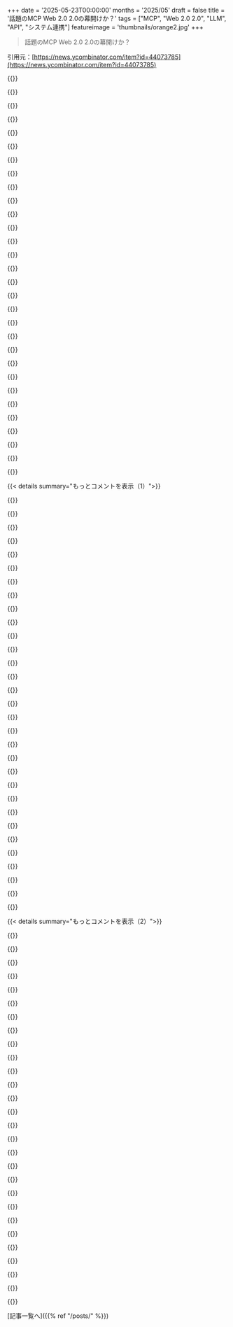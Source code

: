 +++
date = '2025-05-23T00:00:00'
months = '2025/05'
draft = false
title = '話題のMCP Web 2.0 2.0の幕開けか？'
tags = ["MCP", "Web 2.0 2.0", "LLM", "API", "システム連携"]
featureimage = 'thumbnails/orange2.jpg'
+++

> 話題のMCP Web 2.0 2.0の幕開けか？

引用元：[https://news.ycombinator.com/item?id=44073785](https://news.ycombinator.com/item?id=44073785)




{{<matomeQuote body="MCPがエンタープライズ向けだって見逃してる人が多いね。LLMはなんでも翻訳できるから、バラバラのシステムをつなぐのに超便利なんだ。だからB2B SaaSでMCPサーバー導入が進んでる。社内でもAPIの構造や制限をどう変えるか話し合ってるよ。プロトコルが”エンタープライズ向け”じゃなくても、記事の通り重要じゃないんだ。スタンダードの歴史見ても、ダメでも広まることあるしね。" userName="phillipcarter" createdAt="2025/05/23 19:23:28" color="#ff5c5c">}}




{{<matomeQuote body="MCPって結局、長い接続（たいていWebsocket）経由のRPCだろ。俺はRPCの方が楽だと思う理由は二つ。１．RESTのPUTかPOSTかで揉めなくて済む。REST verbで結構時間無駄にしたしね。２．LLMがRESTの意味を理解する必要ない。RPCメソッド見て、いけそうなコールするだけ。たぶん、これだけだよ。" userName="Karrot_Kream" createdAt="2025/05/23 20:48:53" color="#45d325">}}




{{<matomeQuote body="MPC（たぶんMCPだよね）はリモート機能への標準的なアクセス方法だけじゃないんだ。Discoverabilityも提供する。クライアント（LLM）がサーバーにどんな機能があるか聞けて、どう使うか理解できるってこと。" userName="HarHarVeryFunny" createdAt="2025/05/23 22:59:59" color="#ff33a1">}}




{{<matomeQuote body="まあ、でもそれについても既存の選択肢はあるでしょ。インターネットにはDNSレコード（A, MX, SRV, TXTとか）で調べられるし、Webには/.well-knownってAPI仕様とか置いとく場所もある。MCPの主な違いは、stream-oriented communicationとDiscoverabilityが一緒になってるとこだな。" userName="Karrot_Kream" createdAt="2025/05/23 23:14:09" color="">}}




{{<matomeQuote body="つまり、あんたはドメインごとに違う解決策があるって言ってるだけだろ。クライアント発見の普遍的な方法なんてないし、今あるのはそのドメインに特化してるんだよ。" userName="anon7000" createdAt="2025/05/23 23:34:37" color="">}}




{{<matomeQuote body="LLMのすごいとこは、普遍的なクライアント発見方法なんていらないってこと。既存のAPIがSwagger/OpenAPIとかのスキーマ情報出してれば、LLMが勝手に使い方理解できるはず。MCPみたいな新しい普遍標準が必要ってのは、LLM以前の古い考え方に見えるな。" userName="hn_throwaway_99" createdAt="2025/05/24 00:49:35" color="#ff5c5c">}}




{{<matomeQuote body="APIがすでにスキーマ情報公開してる数えきれない標準をサポートしてたら<br>MCPでうまくやってるか知らんけど、もし依存する読み込みのためにモデルで余分なラウンドトリップがあると、コンテキスト全体を再処理したり、キャッシュ階層に保存したりしなきゃいけない。システムRAMにキャッシュするほど短くないと、数百GBものSSD書き込み耐久性を燃やす可能性もある。" userName="cma" createdAt="2025/05/25 03:06:42" color="">}}




{{<matomeQuote body="ソフトウェアをつなげて作る上で大事なのは、AIに魔法みたいに任せて、色んなものを適当にごちゃ混ぜにさせようと抵抗すること。ＯＮＥつのはっきり定義された契約（仕様）を持つべきなんだ。今のLLMのレベルでも、この原則に異論はないはず。" userName="nsonha" createdAt="2025/05/24 04:33:09" color="#ff5c5c">}}




{{<matomeQuote body="あー、いいじゃん最高。俺の金融システムにAIの幻覚付きAPIが必要だって？" userName="throwaway81523" createdAt="2025/05/24 02:13:16" color="">}}




{{<matomeQuote body=".well-knownを「ドメインにすごい固有」って言うのは正確じゃないと思うよ．" userName="achierius" createdAt="2025/05/23 23:47:57" color="">}}




{{<matomeQuote body="少なくともhttpサーバーに限られてるよね．ドメイン固有のルール含めるともっとそうだよ．" userName="rexer" createdAt="2025/05/24 01:03:05" color="">}}




{{<matomeQuote body="rpcプロトコルでは結構ある話じゃない？例えばxml-rpcのシステム名前空間とか．" userName="masklinn" createdAt="2025/05/24 06:46:14" color="">}}




{{<matomeQuote body="restかな？まともなrestのapiシステムは発見できるように設計されてると思うよ．" userName="hun3" createdAt="2025/05/24 12:12:41" color="">}}




{{<matomeQuote body="restは設計の考え方であってプロトコルじゃないんだ．だから外部スキーマ（openapiとか）とか自己文書化で発見可能にできるけど，必ずあるわけじゃないし，外部スキーマの方には標準の発見方法がないんだ（openapi-specificationのissue 724とか2128見て）．" userName="masklinn" createdAt="2025/05/24 12:34:59" color="#ff33a1">}}




{{<matomeQuote body="そうそう，うちで本番運用してるmcpサーバーはこれ対応してるんだ．うまくいくとマジ最高だよ．でももっと頻繁にうまくいくようにするには結構やることあるけどね！" userName="phillipcarter" createdAt="2025/05/23 23:06:31" color="#ff5c5c">}}




{{<matomeQuote body="＞mcpはたんにrpcを長い接続（だいたいwebsocket）でやってるだけ<br>僕の印象ではmcpはsseを使ってて，websocketじゃないのがエンタープライズ向けじゃない理由だと思ってたんだ．サーバーで状態持たないといけないからスケールしにくいんだよね．websocketに変えたの？<br>https://raz.sh/blog/2025-05-02_a_critical_look_at_mcp" userName="EE84M3i" createdAt="2025/05/23 23:47:58" color="#38d3d3">}}




{{<matomeQuote body="「変えた」んじゃなくて，オプションにはなったみたいだよ https://modelcontextprotocol.io/specification/2025-03-26/bas...<br>ステートレスじゃないって話だけど，声を聞いてsseにもセッション持たせるようにしたらしい https://modelcontextprotocol.io/specification/2025-03-26/bas..." userName="mdaniel" createdAt="2025/05/24 13:45:52" color="#ff5733">}}




{{<matomeQuote body="「たんにrpc」じゃないよ．mcpサーバーツールの応答はllmがすぐ使えるコンテキストになるはずなんだ．普通のapiやrpcは他のソフトが使うように設計されてる．既存apiをそのままつなぐと，llmがいらない詳細だらけのコンテキストになっちゃうんだ．" userName="lsaferite" createdAt="2025/05/24 17:04:26" color="#ff33a1">}}




{{<matomeQuote body="僕はrpcにベクトル検索とか埋め込みモデル組み合わせてaiが使えるコンテンツ作ってるんだ．これってmcpって言う？" userName="exiguus" createdAt="2025/05/24 18:50:33" color="">}}




{{<matomeQuote body="これってSwaggerの拡張版で、APIをちゃんと文書化してLLMが使えるようにするだけじゃないの？他の魔法はないみたい。Pythonのdoc stringみたいなLLM用の追加フィールドで代用できそうだよ。" userName="cyanydeez" createdAt="2025/05/24 00:30:52" color="">}}




{{<matomeQuote body="これ、めっちゃ金稼ぎになるね。データ要求の度にLLM通すのに金かかるんだもん。<br>将来、安く問い合わせできるスキーマをエンドポイント同士で交渉する、みたいなことにはならないし。" userName="Animats" createdAt="2025/05/23 20:32:14" color="">}}




{{<matomeQuote body="RESTとかOpenAPIがあるじゃん。それだけでもう自己発見とかできるし。<br>MCP提供する奴らは、どうせ良いAPI持ってるだろうしね。" userName="Flemlo" createdAt="2025/05/23 19:55:51" color="">}}




{{<matomeQuote body="SDKなんていらない、APIドキュメント出してる。<br>パッケージや関数なんていらない、必要な時に自分でコード書けばいい。<br>コンパイラなんていらない、コンピューターはアセンブリ分かってる。<br>これ、使い道が違うよ。MCPはAPIをLLMに教えるだけじゃなくて、APIをカプセル化・単純化して、LLMが毎回ゼロから手探りで理解しなくて済むようにするものなんだよ。" userName="hirsin" createdAt="2025/05/23 19:58:45" color="">}}




{{<matomeQuote body="OpenAPIのスペックって、LLMがAPIを理解するのに必要なこと全部提供してるよね。機能を維持したままLLMのために単純化できるなら、アプリケーションにまた新しい入り口作るんじゃなくて、API自体を単純化しちゃえばいいんじゃない？<br>TikTok見てる時間より長く座って、ちゃんとAPI設計しなくて済むように、ってだけなのかな？" userName="9dev" createdAt="2025/05/23 21:45:48" color="">}}




{{<matomeQuote body="自己発見はできるけど問題はAPIリスト化じゃない、難しいのはオーケストレーションだよ。VMサービスで例えるね。「USのVMをEUに半分のCPU/RAMでコピーするには？」って聞かれたら、APIスペック見せて手順を言う？でもそういう一発APIはないし、コードは書きたくない。3ヶ月後にはスナップショット不可のVMだったり、サイズ無効だったりして壊れるかも。MCPならAPIを「正しく」オーケストレーションして、隅々までチェックしてくれるはず。失敗しても「AIでも無理だったわ」って言える。人間が失敗して「素人かよ」って言われるのと違って。" userName="eddythompson80" createdAt="2025/05/24 00:43:17" color="#ff33a1">}}




{{<matomeQuote body="価値は、社内ウェブサイトのMCPを拡張して、必要なデータを取ってこれることだね。<br>認証とかサービスコールとかワークフローの設定をいちいちやる気が起きない、無数のシステムをスクリプト化できるんだ。<br>MCPは新しい権限いらない、自分がウェブサイトにアクセスできる権限だけでいいんだよ。" userName="8note" createdAt="2025/05/24 00:33:50" color="#ff33a1">}}




{{<matomeQuote body="全く同感。大企業には9時から5時まで素晴らしい仕事をして、次の日まで仕事のこと忘れたいエンジニアがいっぱいいるよ。<br>勤務時間中に社員から最大限引き出すのを望まないビジネスなんてある？" userName="broost3r" createdAt="2025/05/23 22:49:59" color="">}}




{{<matomeQuote body="＞昔の偏屈なUnix野郎がスペック書いてた時代と比べて<br>これがセマンティックウェブ失敗の一因だよ。XMLのeXtensibleに寄りすぎた。XSLとかXHTMLとかXSDとか多すぎ疲れたんだ。当時必要なのは単純な交換フォーマット（JSONがはまった）。でもXMLの時代が来たと思う。LLMは構造化テキスト（MarkdownとXML特に）と相性いい。でもMCPはモデルが間違ってる。「プル」じゃなくて「プッシュ」でコンテキストをモデルに与えるべきだ。" userName="zoogeny" createdAt="2025/05/23 17:54:12" color="#45d325">}}




{{<matomeQuote body="＞「プル」じゃなくて「プッシュ」でコンテキストをモデルに与えるべきだ。<br>インターンに解決させたいケースでどうやるの？前もって情報知ってるなら自分で解決するでしょ。<br>MCPの価値は「代わりにクエリ実行して、15個の情報源つなぎ合わせる方法を学ばなくて済む」ってとこじゃないかな。" userName="mdaniel" createdAt="2025/05/23 19:10:15" color="">}}




{{<matomeQuote body="あなたの反論、よく分かんないな。コンテキストを知るのが、問題の解決策を知るのと一緒って言いたいみたいだけど？<br>例えばね、放射線スキャンで癌があるか判断するコンテキストは、スキャンの内容そのものだよね。<br>ここでモードは二つあるんだ。一つは「LLM、この患者のスキャンに癌があるか教えて」って言って、LLMがMCP呼び出しで患者のレポートを読むモード。<br>もう一つは「LLM、これが患者の放射線スキャンだよ、癌の兆候があるか教えてくれる？」って言うモード。<br>最初の例が俺が「pull」モデルって呼んでるやつで、二つ目が「push」モデルって呼んでるやつだよ。" userName="zoogeny" createdAt="2025/05/23 19:35:45" color="#45d325">}}




{{< details summary="もっとコメントを表示（1）">}}

{{<matomeQuote body="上で言ってたエンタープライズの糊付け役って話が、これがpullモデルである理由だよ。<br>君のpushモデルでは、五つあるバックエンドのどれかからスキャンを探しに行って、必要なアクセス手続きを全部踏んで、実際にファイルを自分で手動で処理する責任が君にあるんだ。<br>pullモデルでは、各バックエンドが一度だけサーバーを実装して、LLMが一度だけそれぞれに接続するから、全部とやり取りするための単一のフローで済むんだよ。" userName="hirsin" createdAt="2025/05/23 19:55:17" color="#38d3d3">}}




{{<matomeQuote body="多くのオフィス仕事では、コンテキストを知るのが、目の前の問題の解決策を知るのとほとんど一緒だね。" userName="goncalo-r" createdAt="2025/05/23 19:43:51" color="">}}




{{<matomeQuote body="その例、面白そうだね。俺は社会人になってずっとオフィスだけど、思いつかないなあ。<br>子供の頃やった logic puzzles を思い出すよ。パズルの醍醐味は、必要な情報は全部提供されてて、deductionで解くのが楽しいってところだよね。Sudokuも同じ。<br>少なくとも、君が言う型にはまらない問題はたくさんあるし、MCPはそれらを解決する正しい方法じゃないって言いたいね。" userName="zoogeny" createdAt="2025/05/23 19:53:04" color="#45d325">}}




{{<matomeQuote body="俺が提案してるLLMのモデルが、多くの人の期待と違うのが面白いね。情報の data-lake を渡してLLMが勝手に推論するんじゃなく、俺たちがコンテキストを手作りしてLLMが推論するんだ。<br>役立つ推論には、関連コンテキストの手作りが重要なんだろうね。LLMでコード書く経験から、コンテキスト選びがすごく大事だと分かったよ。LLMは適切な質問をするのは苦手だけど、役立つ情報を俺たちが与えればうまくやってくれることが多いんだ。" userName="zoogeny" createdAt="2025/05/23 20:33:41" color="#785bff">}}




{{<matomeQuote body="Semantic Webが失敗した主な理由は、誰も Semantic Web が何なのか、何に役立つのかすら説明できないことだと思うな。<br>結局、なんかデータ交換することに関する、一般的なバズワードの集まりでしかないんだ。" userName="this_user" createdAt="2025/05/23 20:53:25" color="">}}




{{<matomeQuote body="うわ、それならすごい成熟した職場で働いてたんだね。もし [Google Drive, Confluence, Airtable, GitHub wiki, Aliceが使ってたあの非推奨のやつとか...] のどれに Slack で言ってた Project Frazlebaz の参照があったか、すぐ分かったんだとしたら。<br>最後は... 昨日？ 先週？ もしかして今日だったかな、時間があいまいすぎてさ。" userName="mdaniel" createdAt="2025/05/23 21:13:40" color="#ff33a1">}}




{{<matomeQuote body="広告をどう詰め込むか分かんなかったから失敗したんだよ。" userName="blitzar" createdAt="2025/05/23 21:21:07" color="">}}




{{<matomeQuote body="そんなに難しかったかな？ただデータ提供するんじゃなくて、データを機械が index できる「semantic tags」付きで提供するんだよ。<br>結局、今 LLMで解決できるような「fuzzy-search」の問題を解決するために作られたんだ。「find me a website which sells home goods」みたいなのは、marketplace として分類され、さらに home goods を売ってるってタグがあれば対応できたはず。<br>本当の問題は、これには cohesive ontology が必要ってことだと思うな。自分のメモやブックマークの tagging に本気でハマったことあるなら、それがどれだけ大変か分かるはずだよ。" userName="achierius" createdAt="2025/05/23 23:50:45" color="#785bff">}}




{{<matomeQuote body="俺たち（つまりユーザー）がソースと質問を提供して、LLMが答えを提供するんだよ。<br>コンテキストって概念全体が、技術的な制約から来る incidental complexity で、ユーザーが気にするべきことじゃないし、まして自分で手作りする必要なんて絶対ないはずだ。" userName="kiitos" createdAt="2025/05/23 21:31:53" color="#ff33a1">}}




{{<matomeQuote body="XMLタグってLLMにはすごく合うんだよね。でもさ、ほとんどただのxmlタグじゃん。nobody™ はLLMにちゃんとしたXML宣言（”？xml version=”1.0” encoding=”UTF-8”？”みたいなやつ）付きのXMLを食わせたりしてないし、名前空間とかXSLT、XMLスキーマとかも使ってない。ただのSGMLっぽいアドホックなタグの集まりだよ。" userName="wongarsu" createdAt="2025/05/23 20:17:31" color="#ff5c5c">}}




{{<matomeQuote body="<br>＞ コンテキストをモデルに「プル」させる指示より、モデルに「プッシュ」すべきだと信じてるんだ。<br>モデルってコンテキストの容量がめちゃくちゃ限られてて、それが主なボトルネックの一つなんだよね。だから、その情報をできるだけ最適化（最小化）するのが大事。モデルが必要だと判断したものをプルさせる方が、その制約を満たしやすくなるってわけ。" userName="kiitos" createdAt="2025/05/23 21:28:11" color="#38d3d3">}}




{{<matomeQuote body="そうそう、セマンティックウェブの最大の問題は、世界をどう表現するか合意しなきゃいけないこと。概念は何？どう関連してるの？みたいな。こういうセマンティックネットワークの研究は計算言語学の自然言語処理でずっとやってきたけど、マジでめんどくさい。例えば、80年代のフランスのMinitelユーザーは、「私の犬が病気」みたいな文章でイエローページから獣医を探せた。すごい技術だけど、そんなに役に立たなかったし、見つけにくかった。<br>LLMは、こういう概念間の関係性を自動で見つけて「いい感じ」にしてくれるって約束してる。うまくいくときもあるし、ダメなときもあるけどね…" userName="fabrice_d" createdAt="2025/05/24 00:59:02" color="#ff33a1">}}




{{<matomeQuote body="でもさ、それって回答の質に劇的な差を生むと思うんだ。どうやってLLM（あるいはLLMの連携）は、それが何かわかってないのに、全ての役立つコンテキストを手に入れるんだろう？<br>（たぶんそれはMCPの仕組みで明らかになってるのかな？俺はまだたまにLLMで半分の関数を書かせるレベルなんだ）" userName="the_other" createdAt="2025/05/25 07:00:06" color="">}}




{{<matomeQuote body="それがMCPでどう解決されるのか、俺には分かんないんだよね。LLMはどこを探せばいいか、どうやって知るんだろう？ただslack／jira／airtableみたいなAPI（あるいは一連のAPI）を使えるようにしただけじゃ、コンテキストが魔法のように現れたり、それを見つけるための正しい検索呪文が出てくるわけじゃない。<br>LLMはまだ、どのツール内で検索するか、どんな検索語／ツールを選ぶのが正しいか、なんかを自分で判断しなきゃいけないんだ。データプロバイダーのセットに100万個のドキュメントがあって、LLMのコンテキストに収まるのが1000個だけなら、そのフィルタリングはどこかで起こってるんだよ。<br>どこにデータがあるか知らなくても、LLMが魔法のように知ってるっていうこの考え方が、俺にはすごく分かりにくいんだ。" userName="zoogeny" createdAt="2025/05/23 21:29:10" color="#ff5733">}}




{{<matomeQuote body="<br>＞ それが必要だと判断したもの<br>これこそ俺が提案してることだよ。モデルが必要なものを自分で判断するのに頼るのは、利用可能なコンテキストの一番良い使い方じゃないかもね。俺たちがモデルに「これ絶対必要だよ」って情報を与える方が良いのかもしれない。" userName="zoogeny" createdAt="2025/05/23 21:31:28" color="#38d3d3">}}




{{<matomeQuote body="興味深い考察だね。俺は最近XML／XSLTにちょっと夢中になってるんだ。JSONのマクロ展開言語（代入、置換、条件分岐、カスタム関数呼び出しのための4つのマクロタグだけ）を開発してて、XSLTを再発明してることに気づいたんだけど、本当に欲しかったのはXPathだった。グラフ上を前後に行き来できる走査方法を記述する方法で、マジで素晴らしい仕様なんだ。それで見つけたのがbasex [0] で、任意のXMLドキュメントをXPathやXQueryでクエリ可能なデータベースに引き込めるんだ。<br>俺的には、ハルシネーションなしでデータセットへの信頼できる自然言語インターフェースを作る最善の方法は、システムプロンプトにXMLスキーマを渡して、データ取得のためのクエリを書かせることだと思うんだ。<br>[0] https：／／basex.org／" userName="jazzyjackson" createdAt="2025/05/23 21:37:52" color="#ff5733">}}




{{<matomeQuote body="それは誰も使いたがらなかったから失敗したんだよ。誰も魅力的な製品を作らなかったし、誰もデータを作成したがらなかったし、誰かが作っても誰も使う気にならなかった。殺されたんじゃなくて、役に立つ目的がなかったから最初から始まらなかったんだ。" userName="bastawhiz" createdAt="2025/05/24 12:59:23" color="">}}




{{<matomeQuote body="それでも、それは損失のある送信を許容するフォーマットで、LLMの曖昧な取り込みとよく合うと思うんだ。閉じタグの冗長性は、LLMが集中し続けるのを助ける特徴だよ。" userName="jazzyjackson" createdAt="2025/05/23 21:30:47" color="#ff33a1">}}




{{<matomeQuote body="趣味でXMLをデータソースとして使うこともあるんだけど，最終的にやめちゃうのは構文の細かいとこが面倒だからなんだよね．＜＞の類を超えたすごく大きな仕様で，全ての状況に対応しようとしてるから，「普通のテキスト編集」はすごく直感的じゃなくなる．例えばこの段落みたいなのを入力しても，互換モードでパースはされるかもしれないけど，validじゃなかったりする．データ交換フォーマットとしてとか，それに合わせて作られたアプリに入れるならもっと使えるけどね．LLMなら絶対理解に苦労しないだろうし，それは良いことだ．昔の課題の多くは，時間がないプログラマーが，複雑な仕様を blunt instrument みたいに扱って，機能を突っ込もうとしたことから生まれたんだ．「XML？ regexでいけるっしょ．」ってのを，3つの違うプログラムで3人の違う開発者がやったら，そりゃもう大変なことになる．<br>個人的に本当に欲しいのはBBCodeっていうフォーマットに行き着いたんだ．あれは色々なことのソースフォーマットとして素晴らしいよ．これも基本は＜＞だけど，適切な量の構造と柔軟性があって，汎用フロントエンド構文として使える．初期の実装は「regexで対応」だったけど，何十年もの battle-testing を経て，今じゃもっと洗練されたパーサーも出てきてるしね．" userName="crq-yml" createdAt="2025/05/25 09:56:23" color="">}}




{{<matomeQuote body="90年代後半に図書館の本でXMLとXSLTを習ったの覚えてるわ．面白かったけど，使い道がなくて．当時は大したデータも扱ってなかったし，全部趣味の勉強だったんだ．それから何十年も経つけど，XMLを触ったのはせいぜい3回かな？1回は思い出したくないSalesforce連携で，他の時はクライアントの単発案件で，XMLに入ってるデータをWordPressに入れる必要があった時だけ．" userName="phatskat" createdAt="2025/05/25 07:41:25" color="">}}




{{<matomeQuote body="＞コンテキストはモデルに「プル」させる方法を指示するより，「プッシュ」すべきだと信じてる<br>MCPの「Resources」[0]があなたが探してるものだと思うよ．<br>[0]: https://modelcontextprotocol.io/docs/concepts/resources#reso..." userName="cube2222" createdAt="2025/05/26 12:22:14" color="#ff33a1">}}




{{<matomeQuote body="それ俺も気づいたけど，追加トークンが多くても別に問題ないと思うよ．XMLの名前空間とかfancyな機能全部使うとメチャクチャになるけど，使わなきゃ良いだけ．単純なタグ構造だけでも，plain textよりパワフルなパイプライン作れるんだから．" userName="zoogeny" createdAt="2025/05/23 20:24:05" color="">}}




{{<matomeQuote body="LLMにDBまるごとのコンテキスト与えるのはどうかなー．必要ない情報がノイズになって，特に小さいモデルだと推論を邪魔する可能性があるよ．" userName="ranguna" createdAt="2025/05/24 07:47:26" color="">}}




{{<matomeQuote body="俺が言ってるのは，ユーザーがLLMのコンテキストサイズをはるかに超えるデータについて質問したい状況ね．データへのアクセス（MCPサーバーとかRAGサーバーとか）と質問／プロンプトだけ渡せば，後はLLMが全部やる責任があるって話．" userName="kiitos" createdAt="2025/05/24 02:52:57" color="#ff5733">}}




{{<matomeQuote body="conjであったこのトーク，マジ面白かったよ．RDFとかsemantic webがやっとニッチを見つけたのかもって話．<br>https://youtu.be/OxzUjpihIH4?si=DRSp1n9u56iGbZFZ" userName="MarkMarine" createdAt="2025/05/25 01:15:15" color="">}}




{{<matomeQuote body="MCPは単なるパラメータ付き関数呼び出しだよ．プッシュ型かプル型かは，実装する人が決められる．プッシュ型はスキャンを入力としてmcp呼び出しに渡す．プル型はmcp呼び出しの中でプルする．どっちが良いとか悪いとかじゃなくて，状況次第だね．" userName="ryeguy" createdAt="2025/05/23 19:52:06" color="#ff33a1">}}




{{<matomeQuote body="俺の経験だと，こういうのこそLLMが得意で速いんだよ．実際の仕事であった話ね．BI devとして，foreign keyゼロのデータレイクにある1000以上のテーブルのERPから，入荷商品の数をどうやって出すか知りたかった．stock movements系のテーブルから取るんだろうなとは思ったけど，どうjoinするかも分からず，どの行やフィールドを見れば良いかも全く．ERPのコンサルに聞くと同時に，Cursorに「このクエリに入荷数のカウントを追加して」って超基本的なお願いをした．Cursorは instantly でもっともらしい答えをくれたけど，合ってるか確信持てなかった．数日後コンサルから回答来たら，Cursorのコードと全く同じだったんだ．Cursorはコンサルが考えてなかった edge case まで考えてくれた．マジで驚いたよ！CursorがそのERPのコードを知ってるのか，それとも十分なリサーチクエリを走らせて見つけ出したのか分からないけど，とにかく正解だった．コンテキストとして渡したのは，カウントを追加したいクエリとERPの名前だけ．だから，MCPみたいなのなら，絶対プル型が正しいと思う．LLMにコンテキストを探すハードな作業をやらせれば良いんだ．" userName="gagege" createdAt="2025/05/23 23:28:05" color="#45d325">}}




{{<matomeQuote body="「MCPの台頭が，AIの人気で他のプラットフォームもLLMが制御するだけでなく，あらゆる目的でプログラマブルになる希望を与える」って？<br>俺は逆だと思うね．MCPはsemantic webと同じ理由で失敗する運命だよ．だって，データが囲い込みされてないと誰も儲からないから．AI検索（sorry，deep-researchとか）も，もっと良い方法で解決できたんじゃないかと思うわ．レストランがメニューをメタデータ形式で公開してくれれば，誰でもpython scriptで「Texasで一番安いタコス探して」とかできたはずなのに，現実はデータの人工的な壁で囲い込みして，それをAI（データセンター全部使って）で突破しようとしてる．マクロに見ると，ただただバカげてる．" userName="bad_haircut72" createdAt="2025/05/23 16:13:13" color="#45d325">}}




{{<matomeQuote body="普通の人が読めるテキストが”人工的な壁”とか言うのは違うね。それが世界の自然な形だよ。レストランがメニューをメタデータ形式で公開する義務の方がよっぽど人工的な壁だ。新しいNLPツールのすごいところはそこだよ。レストランのオーナーがJSON学んだり、JSON作るソフト買ったりする必要ないんだ。データをそのまま使える。便利なツール作る費用もほぼゼロ。精度は落ちるだろうけど、人間の言葉ってそんなもんだしね。" userName="doug_durham" createdAt="2025/05/23 16:55:45" color="#ff33a1">}}




{{<matomeQuote body="＞MCPはSemantic Webと同じ理由で失敗すると思う、オープンすぎると誰も金稼げないからね。MCPで”ロックダウン”するやり方ってあるのかな？認証の仕組みがあって、呼び出し元に「このユーザーはこのツールにはアクセスできるけど、これらにはまだダメ」って伝えられたら、フリーミアムサービスにできるかも。" userName="drusepth" createdAt="2025/05/23 17:46:07" color="#45d325">}}

{{</details>}}




{{< details summary="もっとコメントを表示（2）">}}

{{<matomeQuote body="＞MCPがSemantic Webと同じ理由で失敗するっていう意見に同意。MCPはrobots.txtの進化版みたいだけど、結局は”使わせるためにリソース教えて”ってこと。90年代のエージェントブームがダメになったのは、相手の機械でコード動かした時の信用問題。エージェント間の情報非対称性をなくしたら社会が機能停止する。" userName="fidotron" createdAt="2025/05/23 16:21:14" color="#785bff">}}




{{<matomeQuote body="皮肉な見方もあるけど、未来はまだ決まってない。顧客操作に使われるAIじゃなく、ユーザーのためのAIエージェントをビジネスサービスに使わせる方向もある。Gemini/ChatGPTで広告なしで情報探したり、ダークパターンなしで買い物したりできるようになるかも。これを維持するには、ユーザー中心のエージェントをSaaSやオープンソースで広めるべき。このコミュニティが未来を決める鍵。楽観的に行こう！" userName="throwaway13337" createdAt="2025/05/23 16:37:09" color="#ff33a1">}}




{{<matomeQuote body="2010年代初めはHATEOASが夢だったんだけど、API使うのを楽にするはずが、swagger yaml作る以外は結局全然ダメだったね。でも、HATEOASって名付けたやつが、ある意味失敗するように仕向けたんだと思うわ。" userName="ljm" createdAt="2025/05/23 16:53:52" color="#45d325">}}




{{<matomeQuote body="”こっちが使うためにリソース教えて”って言うけど、結局やりたいのは”使われた”時にお金になるリソースを提供することでしょ。" userName="arbuge" createdAt="2025/05/23 17:10:58" color="">}}




{{<matomeQuote body="普通のテキストメニューで十分だったよね。" userName="Y_Y" createdAt="2025/05/23 17:05:50" color="">}}




{{<matomeQuote body="つまりさ、もしAIエージェントがウェブ使うの中心になったら、ウェブのコンテンツは人間じゃなくて、そのエージェントを操作する方にシフトするだけなんだよ。今もAIは”マーケティング”情報やSEOに影響されてる。マーケターも対策済み。楽観的な面もあるけど、消費者市場の根本的な力学は変わらないよ。" userName="jahewson" createdAt="2025/05/23 16:45:22" color="#785bff">}}




{{<matomeQuote body="そうだよ。MCPはREST APIと同じ認証仕組みが使えるから、サービス公開も同じやり方でできるよ。違うのは、ユーザーがAPIクライアントを作る代わりに、LLMが代わりにAPIを呼んでくれること。だから、RESTサービスを他のLLMワークフローに組み込めるんだ。" userName="seanhunter" createdAt="2025/05/23 18:02:12" color="#45d325">}}




{{<matomeQuote body="無料でオープンなAPI出したって誰も金稼げないってだけじゃないんだ。そういうAPI動かすには、 basically、無限のリソースが必要になるってことだよ。MCPはAIエージェントが殺到して問題を悪化させるだけ。唯一安定するのはRPCの従量課金。Web 2.0 APIよりは、エージェント運営元が支払い窓口になるからマシ。コストはサブスクに含まれるのが一番良さそう。" userName="jsnell" createdAt="2025/05/23 17:11:56" color="#45d325">}}




{{<matomeQuote body="本当にそうかな？ LLMにログインとかbearer tokenとかどうやって渡すの？" userName="what" createdAt="2025/05/24 00:52:06" color="#ff33a1">}}




{{<matomeQuote body="その未来像では、エージェント向けにマーケティングされるようになるのは絶対そうだよね。それは素晴らしい。その世界では、エージェントがノイズをふるいにかける。それを一番うまくやったやつが勝つんだ。エンドユーザー体験は均一で快適になる。それはパーソナルセクレタリーとカスタマーサービス担当者と話す違いみたいなもの。後者を我慢する必要なんて誰にもない。" userName="throwaway13337" createdAt="2025/05/23 17:14:19" color="#ff5733">}}




{{<matomeQuote body="プレーンテキストで価格比較みたいなのってどうやるの？" userName="a1j9o94" createdAt="2025/05/23 20:16:18" color="">}}




{{<matomeQuote body="semantic web失敗の理由は、メタデータ作成の手間と、フルテキスト検索やLLMの方が効率的だからだよ。みんな時間ないし、関連情報は人それぞれ違うから標準メタデータは難しい。ArbitraryなサイトをスクレイピングしてLLM使う方が安くて簡単。" userName="Joker_vD" createdAt="2025/05/23 16:55:04" color="#38d3d3">}}




{{<matomeQuote body="ちゃんと見てなかったんだけど。MCPベースのAPIでなんでみんな金儲けできないの？プロバイダーがAPIキーとか支払いとか要求できないの？" userName="philosophty" createdAt="2025/05/23 16:57:58" color="">}}




{{<matomeQuote body="MCPの人気は今のAIバブルによる副次的な効果だと思うな—AIでできるおしゃれなことの一つだ。もしデータを標準形式で利用可能にすることに”簡単な”価値があるなら、相互運用可能なエンドポイント（例えばschema.orgとか一般的なオントロジーを使うやつ、特別な魔法のSDKがいつも必要なカスタム形式じゃなくてね）の採用がもっと進んでただろうよ。" userName="isodev" createdAt="2025/05/23 16:30:51" color="#38d3d3">}}




{{<matomeQuote body="xAIの例みたいに、大手はデータ囲い込みしてる。”データは私のもの、お前たちのものじゃない”ってね。MCPが注目されてるのは、OpenAIとかAnthropicみたいなLLM専業勢が価値を高めるのに使えるからかも。AIインテグレーター（Googleとか）が強くなるにつれて、MCPは消えていくんじゃないかな。" userName="pphysch" createdAt="2025/05/23 16:31:27" color="#ff5733">}}




{{<matomeQuote body="semantic webって実際誰が何に使ってるの？Googleがschema.orgをサポートしてるけど、あれはGoogleのAPIって感じだし、Googleのテスターでさえ有効なスキーマに文句言うことがある。まだ存在しないアプリケーションのために、どうやってマークアップしてテストすればいいの？よくわかんないな。" userName="AlienRobot" createdAt="2025/05/23 18:27:31" color="#ff5733">}}




{{<matomeQuote body="”ロックダウンされてないと儲からない”じゃなくて”既存大手はオープンになると儲けにくい”だね。消費者が価値を得るなら、MCP周りに挑戦者が出てくる。最初はオープンでスタートアップに有利、大手はジレンマ。新しい波が堀を築くと閉じるだろうけど、ウェブみたいに、全体としては以前よりオープンになるかも。" userName="gz5" createdAt="2025/05/23 16:45:40" color="#ff5c5c">}}




{{<matomeQuote body="データを簡単に利用可能にする方法はあるよ。何百年も前から存在してる、プレーンテキストってやつ。今はコンピュータがプレーンテキストで作業できるツールがある。特定のニッチ以外では、オントロジーなんて自己満足プロジェクトだ。" userName="doug_durham" createdAt="2025/05/23 16:58:55" color="#38d3d3">}}




{{<matomeQuote body="”自分のためのデータ、お前のためのデータではない”って言うのはまさにその通り。広告モデルになってからコンシューマーテックはAPIを閉鎖して相互運用性を妨げてきた。Web 2.0はその典型で、連絡先すら自由にならないし、Googleも非標準ブラウザを拒否する。<br>これは技術じゃなくビジネスモデルの問題なんだ。敵対的で、MCPが良くてもコンシューマーアプリでは広まらないよ。広告で稼ぐ限り無料APIは提供されないから。" userName="klabb3" createdAt="2025/05/23 22:27:11" color="#ff5733">}}




{{<matomeQuote body="そうだね。<br>”HTTP”自体で儲けた会社はあんまりないけど、それを採用することでめっちゃ儲けた人や会社はいっぱいいるよ。" userName="alberth" createdAt="2025/05/23 17:24:59" color="">}}




{{<matomeQuote body="”世界の性質だ”っていうのは、資本主義の性質だよ。<br>メニューをメタデータで公開するのはレストランにとって有益で、それをやらない唯一の障壁はツールへのアクセスだ。<br>ソフトウェアを買うとかツール作るコストとか、君が挙げるハードルは自然現象じゃないって。" userName="lucideer" createdAt="2025/05/23 17:44:46" color="">}}




{{<matomeQuote body="もちろんできるよ、MCPはLLM向けのAPIインターフェースになるさ。<br>記事の筆者たちはAPIが閉鎖的なことにイライラしてるんだろうけど、俺は批判に賛成できないな。<br>Web 2.0は大成功だったと思うよ。<br>APIがほぼ無かった世界から、主要サイトのほとんどがAPIを提供するようになったんだから、それは大きな進歩だよ。" userName="olalonde" createdAt="2025/05/23 18:05:55" color="#45d325">}}




{{<matomeQuote body="セマンティックウェブ批判のコメントで言うのは変かもだけど、レストランがメタデータ公開するのを止めるものはないし、やるインセンティブもある。<br>WordPressプラグインもschema.org対応多いから、PDF以外なら既に公開してるかも。<br>ロックダウンはCloudflareのせいだろうね。それが君のPythonのアイデアをダメにするよ。" userName="mdaniel" createdAt="2025/05/24 18:11:13" color="#ff5733">}}




{{<matomeQuote body="俺が見る限り、MCPはAPIのバージョン2みたいなもんだね。<br>簡単に組み合わせられるなら有用でニッチじゃないし、会話型っていう次のUIの構成要素になるだろう。<br>Web 2.0への言及がネガティブ反応を引き起こしてるかもだけど、MCP単体は有用だし、ソフトウェアとのインタラクション方法を（分野全体を）ディスラプトする可能性があるよ。" userName="throwaway7783" createdAt="2025/05/23 16:36:20" color="#ff33a1">}}




{{<matomeQuote body="セマンティックウェブの問題は”無限のメタデータ作る時間がない”ってことだったのに同意。<br>ツールリングの問題もあって、開発者との距離はまだある。<br>でも、あの膨大なメタデータをカタログ化するのに、俺たちLLMっていう強力なツールを発明したみたいだね。" userName="jauntywundrkind" createdAt="2025/05/23 17:56:13" color="#ff5c5c">}}




{{<matomeQuote body="MCPはウェブをオープンにする手段だって説明されてるけど、実際は、もしウェブが本当にオープンだったらできるイケてることのデモを作るための手段にすぎないよ。" userName="jjfoooo4" createdAt="2025/05/23 17:46:54" color="">}}




{{<matomeQuote body="MCPはまたあれの繰り返しだけど、前より考えられてないね。<br>新しいものなんて全部古いんだよ。" userName="badgersnake" createdAt="2025/05/23 16:57:50" color="">}}

{{</details>}}



[記事一覧へ]({{% ref "/posts/" %}})
